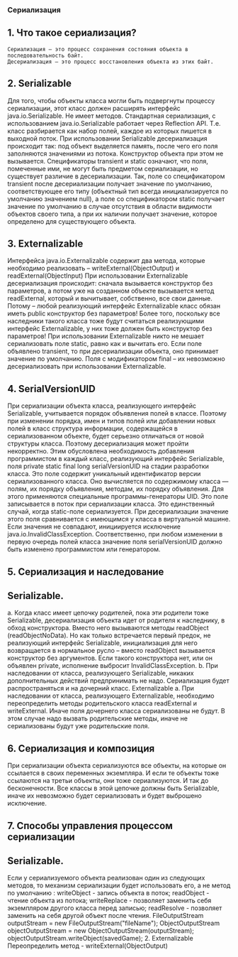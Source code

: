 ### Сериализация
   ## 1. Что такое сериализация?
    Сериализация — это процесс сохранения состояния объекта в последовательность байт.
    Десериализация — это процесс восстановления объекта из этих байт.

## 2. Serializable
Для того, чтобы объекты класса могли быть подвергнуты процессу сериализации, этот класс должен расширять интерфейс java.io.Serializable. Не имеет методов.
    Стандартная сериализация, с использованием java.io.Serializable работает через Reflection API. Т.е. класс разбирается как набор полей, каждое из которых пишется в выходной поток.
    При использовании Serializable десериализация происходит так: под объект выделяется память, после чего его поля заполняются значениями из потока. Конструктор объекта при этом не вызывается.
    Спецификаторы transient и static означают, что поля, помеченные ими, не могут быть предметом сериализации, но существует различие в десериализации. Так, поле со спецификатором transient после десериализации получает значение по умолчанию, соответствующее его типу (объектный тип всегда инициализируется по умолчанию значением null), а поле со спецификатором static получает значение по умолчанию в случае отсутствия в области видимости объектов своего типа, а при их наличии получает значение, которое определено для существующего объекта.
## 3. Externalizable
Интерфейса java.io.Externalizable содержит два метода, которые необходимо реализовать – writeExternal(ObjectOutput) и readExternal(ObjectInput)
    При использовании Externalizable десериализация происходит: сначала вызывается конструктор без параметров, а потом уже на созданном объекте вызывается метод readExternal, который и вычитывает, собственно, все свои данные. Потому – любой реализующий интерфейс Externalizable класс обязан иметь public конструктор без параметров! Более того, поскольку все наследники такого класса тоже будут считаться реализующими интерфейс Externalizable, у них тоже должен быть конструктор без параметров!
    При использовании Externalizable никто не мешает сериализовать поле static, равно как и вычитать его. Если поле объявлено transient, то при десериализации объекта, оно принимает значение по умолчанию. Поля с модификатором final  – их невозможно десериализовать при использовании Externalizable.
## 4. SerialVersionUID
При сериализации объекта класса, реализующего интерфейс Serializable, учитывается порядок объявления полей в классе. Поэтому при изменении порядка, имен и типов полей или добавлении новых полей в класс структура информации, содержащейся в сериализованном объекте, будет серьезно отличаться от новой структуры класса. Поэтому десериализация может пройти некорректно. Этим обусловлена необходимость добавления программистом в каждый класс, реализующий интерфейс Serializable, поля private static final long serialVersionUID на стадии разработки класса. Это поле содержит уникальный идентификатор версии сериализованного класса. Оно вычисляется по содержимому класса — полям, их порядку объявления, методам, их порядку объявления. Для этого применяются специальные программы-генераторы UID. Это поле записывается в поток при сериализации класса. Это единственный случай, когда static-поле сериализуется. При десериализации значение этого поля сравнивается с имеющимся у класса в виртуальной машине. Если значения не совпадают, инициируется исключение java.io.InvalidClassException. Соответственно, при любом изменении в первую очередь полей класса значение поля serialVersionUID должно быть изменено программистом или генератором.
## 5. Сериализация и наследование
##  Serializable.
   a. Когда класс имеет цепочку родителей, пока эти родители тоже Serializable, десериализация объекта идет от родителя к наследнику, в обход конструктора. Вместо него вызываются методы readObject (readObjectNoData). Но как только встречается первый предок, не реализующий интерфейс Serializable, инициализация для него возвращается в нормальное русло – вместо readObject вызывается конструктор без аргументов. Если такого конструктора нет, или он объявлен private, исполнение выбросит InvalidClassException.
   b. При наследовании от класса, реализующего Serializable, никаких дополнительных действий предпринимать не надо. Сериализация будет распространяться и на дочерний класс.
 Externalizable
   a. При наследовании от класса, реализующего Externalizable, необходимо переопределить методы родительского класса readExternal и writeExternal. Иначе поля дочернего класса сериализованы не будут. В этом случае надо вызвать родительские методы, иначе не сериализованы будут уже родительские поля.
  ## 6. Сериализация и композиция
   При сериализации объекта сериализуются все объекты, на которые он ссылается в своих переменных экземпляра. И если те объекты тоже ссылаются на третьи объекты, они тоже сериализуются. И так до бесконечности. Все классы в этой цепочке должны быть Serializable, иначе их невозможно будет сериализовать и будет выброшено исключение.
  ## 7. Способы управления процессом сериализации
## Serializable.
   Если у сериализуемого объекта реализован один из следующих методов, то механизм сериализации будет использовать его, а не метод по умолчанию :
   writeObject - запись объекта в поток;
   readObject - чтение объекта из потока;
   writeReplace - позволяет заменить себя экземпляром другого класса перед записью;
   readResolve - позволяет заменить на себя другой объект после чтения.
   FileOutputStream outputStream = new FileOutputStream("fileName");
   ObjectOutputStream objectOutputStream = new ObjectOutputStream(outputStream);       objectOutputStream.writeObject(savedGame);
2. Externalizable
   Переопределить метод - writeExternal(ObjectOutput)
